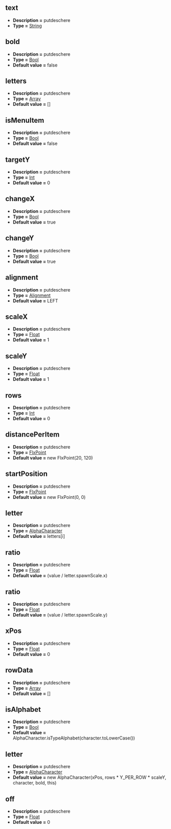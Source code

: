 ## text
* **Description =** putdeschere
* **Type =** [String](https://api.haxeflixel.com/String.html)

## bold
* **Description =** putdeschere
* **Type =** [Bool](https://api.haxeflixel.com/Bool.html)
* **Default value =** false

## letters
* **Description =** putdeschere
* **Type =** [Array<AlphaCharacter>](https://api.haxeflixel.com/Array.html)
* **Default value =** []

## isMenuItem
* **Description =** putdeschere
* **Type =** [Bool](https://api.haxeflixel.com/Bool.html)
* **Default value =** false

## targetY
* **Description =** putdeschere
* **Type =** [Int](https://api.haxeflixel.com/Int.html)
* **Default value =** 0

## changeX
* **Description =** putdeschere
* **Type =** [Bool](https://api.haxeflixel.com/Bool.html)
* **Default value =** true

## changeY
* **Description =** putdeschere
* **Type =** [Bool](https://api.haxeflixel.com/Bool.html)
* **Default value =** true

## alignment
* **Description =** putdeschere
* **Type =** [Alignment](https://api.haxeflixel.com/Alignment.html)
* **Default value =** LEFT

## scaleX
* **Description =** putdeschere
* **Type =** [Float](https://api.haxeflixel.com/Float.html)
* **Default value =** 1

## scaleY
* **Description =** putdeschere
* **Type =** [Float](https://api.haxeflixel.com/Float.html)
* **Default value =** 1

## rows
* **Description =** putdeschere
* **Type =** [Int](https://api.haxeflixel.com/Int.html)
* **Default value =** 0

## distancePerItem
* **Description =** putdeschere
* **Type =** [FlxPoint](https://api.haxeflixel.com/flixel/math/FlxPoint.html)
* **Default value =** new FlxPoint(20, 120)

## startPosition
* **Description =** putdeschere
* **Type =** [FlxPoint](https://api.haxeflixel.com/flixel/math/FlxPoint.html)
* **Default value =** new FlxPoint(0, 0)

## letter
* **Description =** putdeschere
* **Type =** [AlphaCharacter](https://api.haxeflixel.com/AlphaCharacter.html)
* **Default value =** letters[i]

## ratio
* **Description =** putdeschere
* **Type =** [Float](https://api.haxeflixel.com/Float.html)
* **Default value =** (value / letter.spawnScale.x)

## ratio
* **Description =** putdeschere
* **Type =** [Float](https://api.haxeflixel.com/Float.html)
* **Default value =** (value / letter.spawnScale.y)

## xPos
* **Description =** putdeschere
* **Type =** [Float](https://api.haxeflixel.com/Float.html)
* **Default value =** 0

## rowData
* **Description =** putdeschere
* **Type =** [Array<Float>](https://api.haxeflixel.com/Array.html)
* **Default value =** []

## isAlphabet
* **Description =** putdeschere
* **Type =** [Bool](https://api.haxeflixel.com/Bool.html)
* **Default value =** AlphaCharacter.isTypeAlphabet(character.toLowerCase())

## letter
* **Description =** putdeschere
* **Type =** [AlphaCharacter](https://api.haxeflixel.com/AlphaCharacter.html)
* **Default value =** new AlphaCharacter(xPos, rows * Y_PER_ROW * scaleY, character, bold, this)

## off
* **Description =** putdeschere
* **Type =** [Float](https://api.haxeflixel.com/Float.html)
* **Default value =** 0

